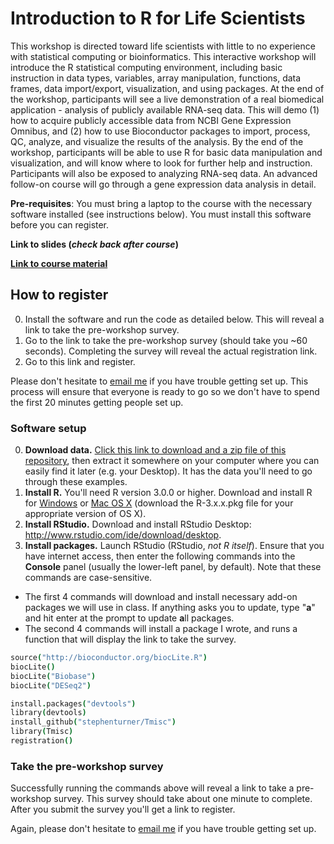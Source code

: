 # Introduction to R for Life Scientists

This workshop is directed toward life scientists with little to no experience with statistical computing or bioinformatics. This interactive workshop will introduce the R statistical computing environment, including basic instruction in data types, variables, array manipulation, functions, data frames, data import/export, visualization, and using packages. At the end of the workshop, participants will see a live demonstration of a real biomedical application - analysis of publicly available RNA-seq data. This will demo (1) how to acquire publicly accessible data from NCBI Gene Expression Omnibus, and (2) how to use Bioconductor packages to import, process, QC, analyze, and visualize the results of the analysis. By the end of the workshop, participants will be able to use R for basic data manipulation and visualization, and will know where to look for further help and instruction. Participants will also be exposed to analyzing RNA-seq data. An advanced follow-on course will go through a gene expression data analysis in detail.

**Pre-requisites**: You must bring a laptop to the course with the necessary software installed (see instructions below). You must install this software before you can register.

**Link to slides (*check back after course*)**

**[Link to course material](intro-r-lifesci.md)**


## How to register

0. Install the software and run the code as detailed below. This will reveal a link to take the pre-workshop survey.
0. Go to the link to take the pre-workshop survey (should take you ~60 seconds). Completing the survey will reveal the actual registration link.
0. Go to this link and register.

Please don't hesitate to [email me](http://stephenturner.us/email) if you have trouble getting set up. This process will ensure that everyone is ready to go so we don't have to spend the first 20 minutes getting people set up.

### Software setup

0. **Download data.** [Click this link to download and a zip file of this repository](https://github.com/stephenturner/teaching/archive/master.zip), then extract it somewhere on your computer where you can easily find it later (e.g. your Desktop). It has the data you'll need to go through these examples.
0. **Install R.** You'll need R version 3.0.0 or higher. Download and install R for [Windows](http://cran.r-project.org/bin/windows/base/) or [Mac OS X](http://cran.r-project.org/bin/macosx/) (download the R-3.x.x.pkg file for your appropriate version of OS X).
0. **Install RStudio.** Download and install RStudio Desktop: <http://www.rstudio.com/ide/download/desktop>.
0. **Install packages.** Launch RStudio (RStudio, *not R itself*). Ensure that you have internet access, then enter the following commands into the **Console** panel (usually the lower-left panel, by default). Note that these commands are case-sensitive.
  * The first 4 commands will download and install necessary add-on packages we will use in class. If anything asks you to update, type "**a**" and hit enter at the prompt to update **a**ll packages.
  * The second 4 commands will install a package I wrote, and runs a function that will display the link to take the survey.

```coffee
source("http://bioconductor.org/biocLite.R")
biocLite()
biocLite("Biobase")
biocLite("DESeq2")

install.packages("devtools")
library(devtools)
install_github("stephenturner/Tmisc")
library(Tmisc)
registration()
```

### Take the pre-workshop survey

Successfully running the commands above will reveal a link to take a pre-workshop survey. This survey should take about one minute to complete. After you submit the survey you'll get a link to register.

Again, please don't hesitate to [email me](http://stephenturner.us/email) if you have trouble getting set up.
